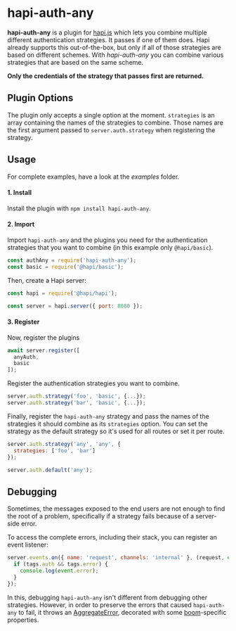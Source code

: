 # hapi-auth-any

**hapi-auth-any** is a plugin for [hapi.js](https://hapijs.com/) which lets you combine multiple different authentication strategies. It passes if one of them does. Hapi already supports this out-of-the-box, but only if all of those strategies are based on different schemes. With *hapi-auth-any* you can combine various strategies that are based on the same scheme.

**Only the credentials of the strategy that passes first are returned.**

## Plugin Options

The plugin only accepts a single option at the moment. `strategies` is an array containing the names of the strategies to combine. Those names are the first argument passed to `server.auth.strategy` when registering the strategy.

## Usage

For complete examples, have a look at the *examples* folder.

#### 1. Install

Install the plugin with `npm install hapi-auth-any`.

#### 2. Import

Import `hapi-auth-any` and the plugins you need for the authentication strategies that you want to combine (in this example only `@hapi/basic`).

```js
const authAny = require('hapi-auth-any');
const basic = require('@hapi/basic');
```

Then, create a Hapi server:

```js
const hapi = require('@hapi/hapi');

const server = hapi.server({ port: 8080 });
```

#### 3. Register

Now, register the plugins

```js
await server.register([
  anyAuth,
  basic
]);
````

Register the authentication strategies you want to combine.

```js
server.auth.strategy('foo', 'basic', {...});
server.auth.strategy('bar', 'basic', {...});
```

Finally, register the `hapi-auth-any` strategy and pass the names of the strategies it should combine as its `strategies` option. You can set the strategy as the default strategy so it's used for all routes or set it per route.

```js
server.auth.strategy('any', 'any', {
  strategies: ['foo', 'bar'] 
});

server.auth.default('any');
```

## Debugging

Sometimes, the messages exposed to the end users are not enough to find the root of a problem, specifically if a strategy fails because of a server-side error.

To access the complete errors, including their stack, you can register an event listener:

```js
server.events.on({ name: 'request', channels: 'internal' }, (request, event, tags) => {
  if (tags.auth && tags.error) {
    console.log(event.error);
  }
});
```

In this, debugging `hapi-auth-any` isn't different from debugging other strategies. However, in order to preserve the errors that caused `hapi-auth-any` to fail, it throws an [AggregateError](https://developer.mozilla.org/en-US/docs/Web/JavaScript/Reference/Global_Objects/AggregateError), decorated with some [boom](https://github.com/hapijs/boom)-specific properties.
